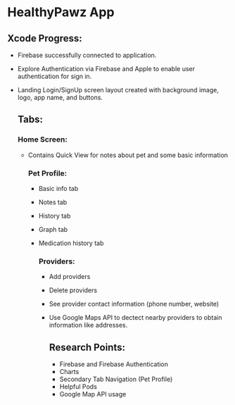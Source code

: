 # HealthyPawz App  
## Xcode Progress:  
- Firebase successfully connected to application.  
- Explore Authentication via Firebase and Apple to enable user authentication for sign in.  
- Landing Login/SignUp screen layout created with background image, logo, app name, and buttons.  
  
  ## Tabs:  
  ### Home Screen:  
  - Contains Quick View for notes about pet and some basic information  
    
    ### Pet Profile:  
    - Basic info tab  
    - Notes tab  
    - History tab  
    - Graph tab  
    - Medication history tab  
      
      ### Providers:  
      - Add providers  
      - Delete providers  
      - See provider contact information (phone number, website)  
      - Use Google Maps API to dectect nearby providers to obtain information like addresses.  
        
        ## Research Points:  
        - Firebase and Firebase Authentication  
        - Charts  
        - Secondary Tab Navigation (Pet Profile)  
        - Helpful Pods  
        - Google Map API usage

